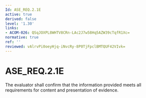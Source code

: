 ```yaml
---
Id: ASE_REQ.2.1E
active: true
derived: false
level: '1.30'
links:
- ACOM-026: QSqJOXPL8WHTV8CRn-LAc2J7w58Hq5AZW39cTqfR1Xc=
normative: true
ref: ''
reviewed: vAlrvPi0oeyHjq-iNvcRy-8P0TjFpclBMTQUF42VIvk=
---
```


# ASE_REQ.2.1E

The evaluator shall confirm that the information provided meets all requirements for content and presentation of evidence.